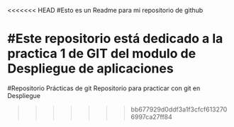 <<<<<<< HEAD
#Esto es un Readme para mi repositorio de github

#Este repositorio está dedicado a la practica 1 de GIT del modulo
de Despliegue de aplicaciones
=======
#Repositorio Prácticas de git 
Repositorio para practicar con git en Despliegue

>>>>>>> bb677929d0ddf3a1f3cfcf6132706997ca27ff84
